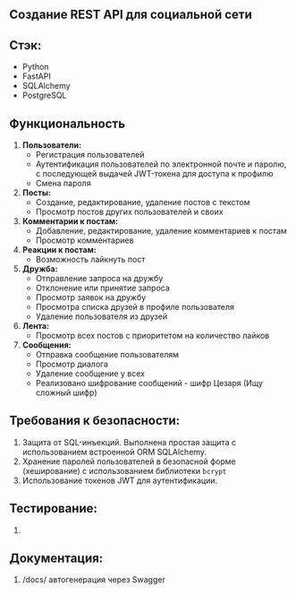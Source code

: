 ##  Создание REST API для социальной сети

## Стэк:
 - Python
 - FastAPI
 - SQLAlchemy
 - PostgreSQL

## Функциональность
1. **Пользователи:**
    - Регистрация пользователей
    - Аутентификация пользователей по электронной почте и паролю, с последующей выдачей JWT-токена для доступа к профилю
    - Смена пароля
2. **Посты:**
    - Создание, редактирование, удаление постов с текстом
    - Просмотр постов других пользователей и своих
3. **Комментарии к постам:**
    - Добавление, редактирование, удаление комментариев к постам
    - Просмотр комментариев 
4. **Реакции к постам:**
    - Возможность лайкнуть пост 
5. **Дружба:**
    - Отправление запроса на дружбу
    - Отклонение или принятие запроса 
    - Просмотр заявок на дружбу
    - Просмотра списка друзей в профиле пользователя
    - Удаление пользователя из друзей
6. **Лента:**
    - Просмотр всех постов с приоритетом на количество лайков
7. **Сообщения:**
    - Отправка сообщение пользователям
    - Просмотр диалога 
    - Удаление сообщение у всех
    - Реализовано шифрование сообщений - шифр Цезаря (Ищу сложный шифр)
## Требования к безопасности:

1. Защита от SQL-инъекций. Выполнена простая защита с использованием встроенной ORM SQLAlchemy.
2. Хранение паролей пользователей в безопасной форме (хеширование) с использованием библиотеки `bcrypt`
3. Использование токенов JWT для аутентификации.

## Тестирование:
1. 

## Документация:
1. /docs/ автогенерация через Swagger